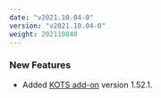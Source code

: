```yaml
---
date: "v2021.10.04-0"
version: "v2021.10.04-0"
weight: 202110040
---
```


### <span class="label label-green">New Features</span>
- Added [KOTS add-on](/docs/add-ons/kotsadm) version 1.52.1.
